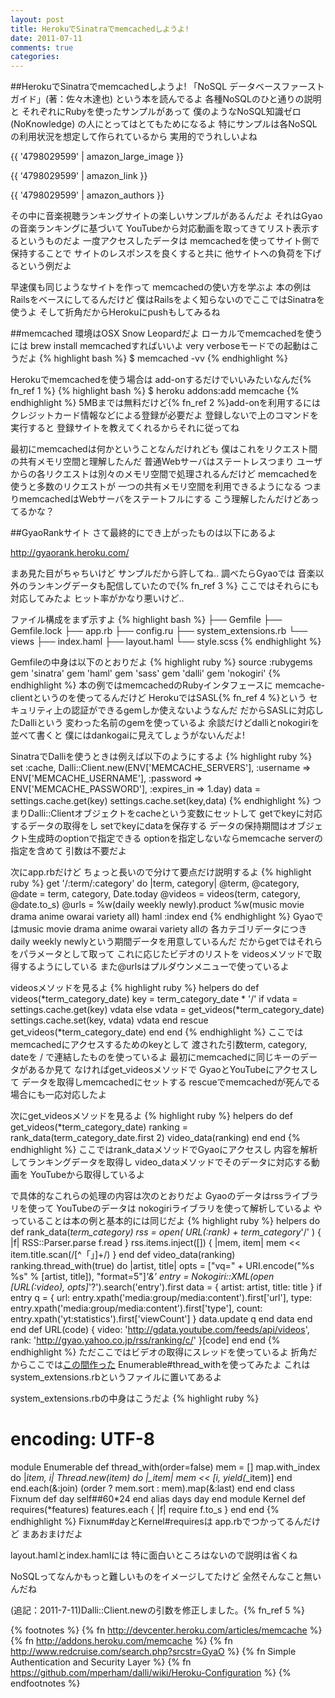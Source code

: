 ```yaml
---
layout: post
title: HerokuでSinatraでmemcachedしようよ!
date: 2011-07-11
comments: true
categories:
---
```


##HerokuでSinatraでmemcachedしようよ!
「NoSQL データベースファーストガイド」(著：佐々木達也)
という本を読んでるよ
各種NoSQLのひと通りの説明と
それぞれにRubyを使ったサンプルがあって
僕のようなNoSQL知識ゼロ(NoKnowledge)
の人にとってはとてもためになるよ
特にサンプルは各NoSQLの利用状況を想定して作られているから
実用的でうれしいよね

{{ '4798029599' | amazon_large_image }}

{{ '4798029599' | amazon_link }}

{{ '4798029599' | amazon_authors }}

その中に音楽視聴ランキングサイトの楽しいサンプルがあるんだよ
それはGyaoの音楽ランキングに基づいて
YouTubeから対応動画を取ってきてリスト表示するというものだよ
一度アクセスしたデータは
memcachedを使ってサイト側で保持することで
サイトのレスポンスを良くすると共に
他サイトへの負荷を下げるという例だよ

早速僕も同じようなサイトを作って
memcachedの使い方を学ぶよ
本の例はRailsをベースにしてるんだけど
僕はRailsをよく知らないのでここではSinatraを使うよ
そして折角だからHerokuにpushもしてみるね

##memcached
環境はOSX Snow Leopardだよ
ローカルでmemcachedを使うには
brew install memcachedすればいいよ
very verboseモードでの起動はこうだよ
{% highlight bash %}
 $ memcached -vv
{% endhighlight %}

Herokuでmemcachedを使う場合は
add-onするだけでいいみたいなんだ{% fn_ref 1 %}
{% highlight bash %}
 $ heroku addons:add memcache
{% endhighlight %}
5MBまでは無料だけど{% fn_ref 2 %}add-onを利用するには
クレジットカード情報などによる登録が必要だよ
登録しないで上のコマンドを実行すると
登録サイトを教えてくれるからそれに従ってね

最初にmemcachedは何かということなんだけれども
僕はこれをリクエスト間の共有メモリ空間と理解したんだ
普通Webサーバはステートレスつまり
ユーザからの各リクエストは別々のメモリ空間で処理されるんだけど
memcachedを使うと多数のリクエストが
一つの共有メモリ空間を利用できるようになる
つまりmemcachedはWebサーバをステートフルにする
こう理解したんだけどあってるかな？

##GyaoRankサイト
さて最終的にでき上がったものは以下にあるよ

http://gyaorank.heroku.com/

まあ見た目がちゃちいけど
サンプルだから許してね..
調べたらGyaoでは
音楽以外のランキングデータも配信していたので{% fn_ref 3 %}
ここではそれらにも対応してみたよ
ヒット率がかなり悪いけど..

ファイル構成をまず示すよ
{% highlight bash %}
├── Gemfile
├── Gemfile.lock
├── app.rb
├── config.ru
├── system_extensions.rb
└── views
    ├── index.haml
    ├── layout.haml
    └── style.scss
{% endhighlight %}

Gemfileの中身は以下のとおりだよ
{% highlight ruby %}
source :rubygems
gem 'sinatra'
gem 'haml'
gem 'sass'
gem 'dalli'
gem 'nokogiri'
{% endhighlight %}
本の例ではmemcachedのRubyインタフェースに
memcache-clientというのを使ってるんだけど
HerokuではSASL{% fn_ref 4 %}という
セキュリティ上の認証ができるgemしか使えないようなんだ
だからSASLに対応したDalliという
変わった名前のgemを使っているよ
余談だけどdalliとnokogiriを並べて書くと
僕にはdankogaiに見えてしょうがないんだよ!

SinatraでDalliを使うときは例えば以下のようにするよ
{% highlight ruby %}
set :cache, Dalli::Client.new(ENV['MEMCACHE_SERVERS'],
                    :username => ENV['MEMCACHE_USERNAME'],
                    :password => ENV['MEMCACHE_PASSWORD'],
                    :expires_in => 1.day)
data = settings.cache.get(key)
settings.cache.set(key,data)
{% endhighlight %}
つまりDalli::Clientオブジェクトをcacheという変数にセットして
getでkeyに対応するデータの取得をし
setでkeyにdataを保存する
データの保持期間はオブジェクト生成時のoptionで指定できる
optionを指定しないならmemcache serverの指定を含めて
引数は不要だよ

次にapp.rbだけど
ちょっと長いので分けて要点だけ説明するよ
{% highlight ruby %}
get '/:term/:category' do |term, category|
  @term, @category, @date = term, category, Date.today
  @videos = videos(term, category, @date.to_s)
  @urls = %w(daily weekly newly).product %w(music movie drama anime owarai variety all)
  haml :index
end
{% endhighlight %}
Gyaoではmusic movie drama anime owarai variety allの
各カテゴリデータにつき
daily weekly newlyという期間データを用意しているんだ
だからgetではそれらをパラメータとして取って
これに応じたビデオのリストを
videosメソッドで取得するようにしている
また@urlsはプルダウンメニューで使っているよ

videosメソッドを見るよ
{% highlight ruby %}
helpers do
  def videos(*term_category_date)
    key = term_category_date * '/'
    if vdata = settings.cache.get(key)
      vdata
    else
      vdata = get_videos(*term_category_date)
      settings.cache.set(key, vdata)
      vdata
    end
  rescue
    get_videos(*term_category_date)
  end
end
{% endhighlight %}
ここではmemcachedにアクセスするためのkeyとして
渡された引数term, category, dateを
/ で連結したものを使っているよ
最初にmemcachedに同じキーのデータがあるか見て
なければget_videosメソッドで
GyaoとYouTubeにアクセスして
データを取得しmemcachedにセットする
rescueでmemcachedが死んでる場合にも一応対応したよ

次にget_videosメソッドを見るよ
{% highlight ruby %}
helpers do
  def get_videos(*term_category_date)
    ranking = rank_data(term_category_date.first 2)
    video_data(ranking)
  end
end
{% endhighlight %}
ここではrank_dataメソッドでGyaoにアクセスし
内容を解析してランキングデータを取得し
video_dataメソッドでそのデータに対応する動画を
YouTubeから取得しているよ

で具体的なこれらの処理の内容は次のとおりだよ
Gyaoのデータはrssライブラリを使って
YouTubeのデータは
nokogiriライブラリを使って解析しているよ
やっていることは本の例と基本的には同じだよ
{% highlight ruby %}
helpers do
  def rank_data(*term_category)
    rss = open( URL(:rank) + term_category*'/' ) { |f| RSS::Parser.parse f.read }
    rss.items.inject([]) { |mem, item| mem << item.title.scan(/[^「」]+/) }
  end
  def video_data(ranking)
    ranking.thread_with(true) do |artist, title|
      opts = ["vq=" + URI.encode("%s %s" % [artist, title]), "format=5"]*'&'
      entry = Nokogiri::XML(open [URL(:video), opts]*'?').search('entry').first
      data = { artist: artist, title:  title }
      if entry
        q = { url:    entry.xpath('media:group/media:content').first['url'],
              type:   entry.xpath('media:group/media:content').first['type'],
              count:  entry.xpath('yt:statistics').first['viewCount'] }
        data.update q
      end
      data
    end
  end
  def URL(code)
    { video: 'http://gdata.youtube.com/feeds/api/videos',
      rank:  'http://gyao.yahoo.co.jp/rss/ranking/c/' }[code]
  end
end
{% endhighlight %}
ただここではビデオの取得にスレッドを使っているよ
折角だからここでは[この間作った](/2011/06/29/notitle/)
Enumerable#thread_withを使ってみたよ
これはsystem_extensions.rbというファイルに置いてあるよ

system_extensions.rbの中身はこうだよ
{% highlight ruby %}
# encoding: UTF-8
module Enumerable
  def thread_with(order=false)
    mem = []
    map.with_index do |*item, i|
      Thread.new(*item) do |*_item|
        mem << [i, yield(*_item)]
      end
    end.each(&:join)
    (order ? mem.sort : mem).map(&:last)
  end
end
class Fixnum
  def day
    self##60*24
  end
  alias days day
end
module Kernel
  def requires(*features)
    features.each { |f| require f.to_s }
  end
end
{% endhighlight %}
Fixnum#dayとKernel#requiresは
app.rbでつかってるんだけど
まあおまけだよ

layout.hamlとindex.hamlには
特に面白いところはないので説明は省くね

NoSQLってなんかもっと難しいものをイメージしてたけど
全然そんなこと無いんだね

(追記：2011-7-11)Dalli::Client.newの引数を修正しました。{% fn_ref 5 %}

<script src="https://gist.github.com/1075425.js"> </script>
{% footnotes %}
   {% fn http://devcenter.heroku.com/articles/memcache %}
   {% fn http://addons.heroku.com/memcache %}
   {% fn http://www.redcruise.com/search.php?srcstr=GyaO %}
   {% fn Simple Authentication and Security Layer %}
   {% fn https://github.com/mperham/dalli/wiki/Heroku-Configuration %}
{% endfootnotes %}
